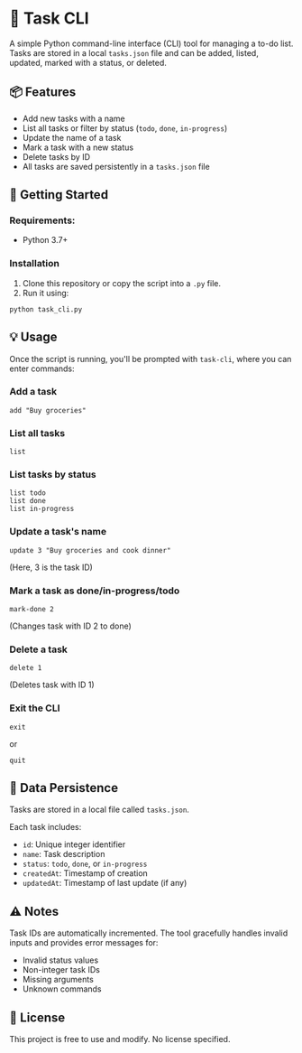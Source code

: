 # 📝 Task CLI
A simple Python command-line interface (CLI) tool for managing a to-do list. Tasks are stored in a local `tasks.json` file and can be added, listed, updated, marked with a status, or deleted.

## 📦 Features
- Add new tasks with a name
- List all tasks or filter by status (`todo`, `done`, `in-progress`)
- Update the name of a task
- Mark a task with a new status
- Delete tasks by ID
- All tasks are saved persistently in a `tasks.json` file

## 🚀 Getting Started
### Requirements:
- Python 3.7+

### Installation
1. Clone this repository or copy the script into a `.py` file.
2. Run it using:
```
python task_cli.py
```

## 💡 Usage
Once the script is running, you'll be prompted with `task-cli`, where you can enter commands:

### Add a task
```
add "Buy groceries"
```

### List all tasks
```
list
```

### List tasks by status
```
list todo
list done
list in-progress
```

### Update a task's name
```
update 3 "Buy groceries and cook dinner"
```
(Here, 3 is the task ID)

### Mark a task as done/in-progress/todo
```
mark-done 2
```
(Changes task with ID 2 to done)

### Delete a task
```
delete 1
```
(Deletes task with ID 1)

### Exit the CLI
```
exit
```
or
```
quit
```

## 📂 Data Persistence
Tasks are stored in a local file called `tasks.json`.

Each task includes:
- `id`: Unique integer identifier
- `name`: Task description
- `status`: `todo`, `done`, or `in-progress`
- `createdAt`: Timestamp of creation
- `updatedAt`: Timestamp of last update (if any)

## ⚠️ Notes
Task IDs are automatically incremented.
The tool gracefully handles invalid inputs and provides error messages for:
- Invalid status values
- Non-integer task IDs
- Missing arguments
- Unknown commands

## 📄 License
This project is free to use and modify. No license specified.
